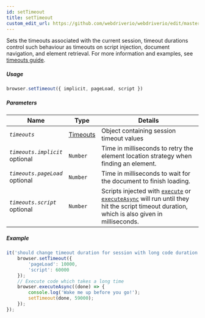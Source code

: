 ```yaml
---
id: setTimeout
title: setTimeout
custom_edit_url: https://github.com/webdriverio/webdriverio/edit/master/packages/webdriverio/src/commands/browser/setTimeout.js
---
```


Sets the timeouts associated with the current session, timeout durations control such
behaviour as timeouts on script injection, document navigation, and element retrieval.
For more information and examples, see [timeouts guide](https://webdriver.io/docs/timeouts.html#selenium-timeouts).

##### Usage

```js
browser.setTimeout({ implicit, pageLoad, script })
```

##### Parameters

| Name | Type | Details |
| ---- | ---- | ------- |
| <code><var>timeouts</var></code> | <a href="Timeouts.html">Timeouts</a> | Object containing session timeout values |
| <code><var>timeouts.implicit</var></code><br><span class="label labelWarning">optional</span> | <code>Number</code> | Time in milliseconds to retry the element location strategy when finding an element. |
| <code><var>timeouts.pageLoad</var></code><br><span class="label labelWarning">optional</span> | <code>Number</code> | Time in milliseconds to wait for the document to finish loading. |
| <code><var>timeouts.script</var></code><br><span class="label labelWarning">optional</span> | <code>Number</code> | Scripts injected with [`execute`](https://webdriver.io/docs/api/browser/execute.html) or [`executeAsync`](https://webdriver.io/docs/api/browser/executeAsync.html) will run until they hit the script timeout duration, which is also given in milliseconds. |

##### Example

```js setTimeout.js
it('should change timeout duration for session with long code duration', () => {
    browser.setTimeout({
        'pageLoad': 10000,
        'script': 60000
    });
    // Execute code which takes a long time
    browser.executeAsync((done) => {
        console.log('Wake me up before you go!');
        setTimeout(done, 59000);
    });
});
```

